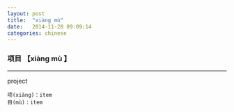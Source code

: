 ```yaml
---
layout: post
title:  "xiàng mù"
date:   2014-11-28 09:09:14
categories: chinese
---
```


### 项目 【xiàng mù 】
-----------
project

    项(xiàng)：item
    目(mù)：item
